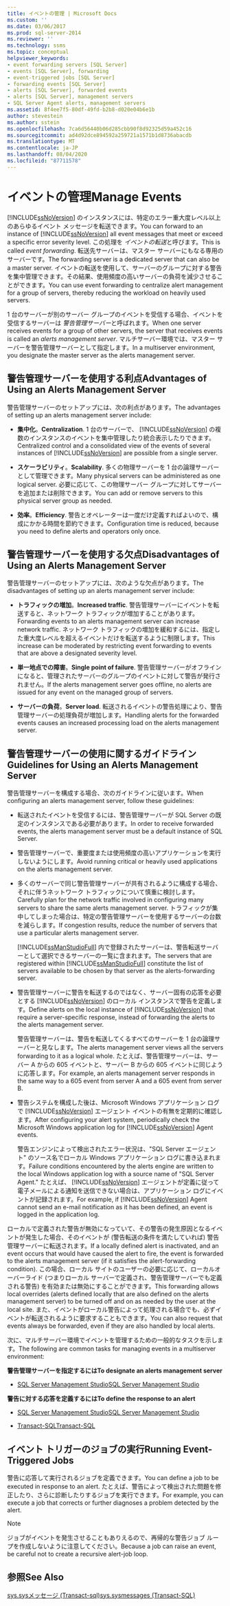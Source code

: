 ```yaml
---
title: イベントの管理 | Microsoft Docs
ms.custom: ''
ms.date: 03/06/2017
ms.prod: sql-server-2014
ms.reviewer: ''
ms.technology: ssms
ms.topic: conceptual
helpviewer_keywords:
- event forwarding servers [SQL Server]
- events [SQL Server], forwarding
- event-triggered jobs [SQL Server]
- forwarding events [SQL Server]
- alerts [SQL Server], forwarded events
- alerts [SQL Server], management servers
- SQL Server Agent alerts, management servers
ms.assetid: 8f4ee7f5-80df-49fd-b2b8-d020e04b6e1b
author: stevestein
ms.author: sstein
ms.openlocfilehash: 7ca6d56440b06d285cbb90f8d92325d59a452c16
ms.sourcegitcommit: ad4d92dce894592a259721a1571b1d8736abacdb
ms.translationtype: MT
ms.contentlocale: ja-JP
ms.lasthandoff: 08/04/2020
ms.locfileid: "87711578"
---
```

# <a name="manage-events"></a><span data-ttu-id="af4db-102">イベントの管理</span><span class="sxs-lookup"><span data-stu-id="af4db-102">Manage Events</span></span>
  <span data-ttu-id="af4db-103">[!INCLUDE[ssNoVersion](../../includes/ssnoversion-md.md)] のインスタンスには、特定のエラー重大度レベル以上のあらゆるイベント メッセージを転送できます。</span><span class="sxs-lookup"><span data-stu-id="af4db-103">You can forward to an instance of [!INCLUDE[ssNoVersion](../../includes/ssnoversion-md.md)] all event messages that meet or exceed a specific error severity level.</span></span> <span data-ttu-id="af4db-104">この処理を *イベントの転送*と呼びます。</span><span class="sxs-lookup"><span data-stu-id="af4db-104">This is called *event forwarding*.</span></span> <span data-ttu-id="af4db-105">転送先サーバーは、マスター サーバーにもなる専用のサーバーです。</span><span class="sxs-lookup"><span data-stu-id="af4db-105">The forwarding server is a dedicated server that can also be a master server.</span></span> <span data-ttu-id="af4db-106">イベントの転送を使用して、サーバーのグループに対する警告を集中管理できます。その結果、使用頻度の高いサーバーの負荷を減少させることができます。</span><span class="sxs-lookup"><span data-stu-id="af4db-106">You can use event forwarding to centralize alert management for a group of servers, thereby reducing the workload on heavily used servers.</span></span>  
  
 <span data-ttu-id="af4db-107">1 台のサーバーが別のサーバー グループのイベントを受信する場合、イベントを受信するサーバーは *警告管理サーバー*と呼ばれます。</span><span class="sxs-lookup"><span data-stu-id="af4db-107">When one server receives events for a group of other servers, the server that receives events is called an *alerts management server*.</span></span> <span data-ttu-id="af4db-108">マルチサーバー環境では、マスター サーバーを警告管理サーバーとして指定します。</span><span class="sxs-lookup"><span data-stu-id="af4db-108">In a multiserver environment, you designate the master server as the alerts management server.</span></span>  
  
## <a name="advantages-of-using-an-alerts-management-server"></a><span data-ttu-id="af4db-109">警告管理サーバーを使用する利点</span><span class="sxs-lookup"><span data-stu-id="af4db-109">Advantages of Using an Alerts Management Server</span></span>  
 <span data-ttu-id="af4db-110">警告管理サーバーのセットアップには、次の利点があります。</span><span class="sxs-lookup"><span data-stu-id="af4db-110">The advantages of setting up an alerts management server include:</span></span>  
  
-   <span data-ttu-id="af4db-111">**集中化**。</span><span class="sxs-lookup"><span data-stu-id="af4db-111">**Centralization**.</span></span> <span data-ttu-id="af4db-112">1 台のサーバーで、 [!INCLUDE[ssNoVersion](../../includes/ssnoversion-md.md)] の複数のインスタンスのイベントを集中管理したり統合表示したりできます。</span><span class="sxs-lookup"><span data-stu-id="af4db-112">Centralized control and a consolidated view of the events of several instances of [!INCLUDE[ssNoVersion](../../includes/ssnoversion-md.md)] are possible from a single server.</span></span>  
  
-   <span data-ttu-id="af4db-113">**スケーラビリティ**。</span><span class="sxs-lookup"><span data-stu-id="af4db-113">**Scalability**.</span></span> <span data-ttu-id="af4db-114">多くの物理サーバーを 1 台の論理サーバーとして管理できます。</span><span class="sxs-lookup"><span data-stu-id="af4db-114">Many physical servers can be administered as one logical server.</span></span> <span data-ttu-id="af4db-115">必要に応じて、この物理サーバー グループに対してサーバーを追加または削除できます。</span><span class="sxs-lookup"><span data-stu-id="af4db-115">You can add or remove servers to this physical server group as needed.</span></span>  
  
-   <span data-ttu-id="af4db-116">**効率**。</span><span class="sxs-lookup"><span data-stu-id="af4db-116">**Efficiency**.</span></span> <span data-ttu-id="af4db-117">警告とオペレーターは一度だけ定義すればよいので、構成にかかる時間を節約できます。</span><span class="sxs-lookup"><span data-stu-id="af4db-117">Configuration time is reduced, because you need to define alerts and operators only once.</span></span>  
  
## <a name="disadvantages-of-using-an-alerts-management-server"></a><span data-ttu-id="af4db-118">警告管理サーバーを使用する欠点</span><span class="sxs-lookup"><span data-stu-id="af4db-118">Disadvantages of Using an Alerts Management Server</span></span>  
 <span data-ttu-id="af4db-119">警告管理サーバーのセットアップには、次のような欠点があります。</span><span class="sxs-lookup"><span data-stu-id="af4db-119">The disadvantages of setting up an alerts management server include:</span></span>  
  
-   <span data-ttu-id="af4db-120">**トラフィックの増加**。</span><span class="sxs-lookup"><span data-stu-id="af4db-120">**Increased traffic**.</span></span> <span data-ttu-id="af4db-121">警告管理サーバーにイベントを転送すると、ネットワーク トラフィックが増加することがあります。</span><span class="sxs-lookup"><span data-stu-id="af4db-121">Forwarding events to an alerts management server can increase network traffic.</span></span> <span data-ttu-id="af4db-122">ネットワーク トラフィックの増加を緩和するには、指定した重大度レベルを超えるイベントだけを転送するように制限します。</span><span class="sxs-lookup"><span data-stu-id="af4db-122">This increase can be moderated by restricting event forwarding to events that are above a designated severity level.</span></span>  
  
-   <span data-ttu-id="af4db-123">**単一地点での障害**。</span><span class="sxs-lookup"><span data-stu-id="af4db-123">**Single point of failure**.</span></span> <span data-ttu-id="af4db-124">警告管理サーバーがオフラインになると、管理されたサーバーのグループのイベントに対して警告が発行されません。</span><span class="sxs-lookup"><span data-stu-id="af4db-124">If the alerts management server goes offline, no alerts are issued for any event on the managed group of servers.</span></span>  
  
-   <span data-ttu-id="af4db-125">**サーバーの負荷**。</span><span class="sxs-lookup"><span data-stu-id="af4db-125">**Server load**.</span></span> <span data-ttu-id="af4db-126">転送されるイベントの警告処理により、警告管理サーバーの処理負荷が増加します。</span><span class="sxs-lookup"><span data-stu-id="af4db-126">Handling alerts for the forwarded events causes an increased processing load on the alerts management server.</span></span>  
  
## <a name="guidelines-for-using-an-alerts-management-server"></a><span data-ttu-id="af4db-127">警告管理サーバーの使用に関するガイドライン</span><span class="sxs-lookup"><span data-stu-id="af4db-127">Guidelines for Using an Alerts Management Server</span></span>  
 <span data-ttu-id="af4db-128">警告管理サーバーを構成する場合、次のガイドラインに従います。</span><span class="sxs-lookup"><span data-stu-id="af4db-128">When configuring an alerts management server, follow these guidelines:</span></span>  
  
-   <span data-ttu-id="af4db-129">転送されたイベントを受信するには、警告管理サーバーが SQL Server の既定のインスタンスである必要があります。</span><span class="sxs-lookup"><span data-stu-id="af4db-129">In order to receive forwarded events, the alerts management server must be a default instance of SQL Server.</span></span>  
  
-   <span data-ttu-id="af4db-130">警告管理サーバーで、重要度または使用頻度の高いアプリケーションを実行しないようにします。</span><span class="sxs-lookup"><span data-stu-id="af4db-130">Avoid running critical or heavily used applications on the alerts management server.</span></span>  
  
-   <span data-ttu-id="af4db-131">多くのサーバーで同じ警告管理サーバーが共有されるように構成する場合、それに伴うネットワーク トラフィックについて慎重に検討します。</span><span class="sxs-lookup"><span data-stu-id="af4db-131">Carefully plan for the network traffic involved in configuring many servers to share the same alerts management server.</span></span> <span data-ttu-id="af4db-132">トラフィックが集中してしまった場合は、特定の警告管理サーバーを使用するサーバーの台数を減らします。</span><span class="sxs-lookup"><span data-stu-id="af4db-132">If congestion results, reduce the number of servers that use a particular alerts management server.</span></span>  
  
     <span data-ttu-id="af4db-133">[!INCLUDE[ssManStudioFull](../../includes/ssmanstudiofull-md.md)] 内で登録されたサーバーは、警告転送サーバーとして選択できるサーバーの一覧に含まれます。</span><span class="sxs-lookup"><span data-stu-id="af4db-133">The servers that are registered within [!INCLUDE[ssManStudioFull](../../includes/ssmanstudiofull-md.md)] constitute the list of servers available to be chosen by that server as the alerts-forwarding server.</span></span>  
  
-   <span data-ttu-id="af4db-134">警告管理サーバーに警告を転送するのではなく、サーバー固有の応答を必要とする [!INCLUDE[ssNoVersion](../../includes/ssnoversion-md.md)] のローカル インスタンスで警告を定義します。</span><span class="sxs-lookup"><span data-stu-id="af4db-134">Define alerts on the local instance of [!INCLUDE[ssNoVersion](../../includes/ssnoversion-md.md)] that require a server-specific response, instead of forwarding the alerts to the alerts management server.</span></span>  
  
     <span data-ttu-id="af4db-135">警告管理サーバーは、警告を転送してくるすべてのサーバーを 1 台の論理サーバーと見なします。</span><span class="sxs-lookup"><span data-stu-id="af4db-135">The alerts management server views all the servers forwarding to it as a logical whole.</span></span> <span data-ttu-id="af4db-136">たとえば、警告管理サーバーは、サーバー A からの 605 イベントと、サーバー B からの 605 イベントに同じように応答します。</span><span class="sxs-lookup"><span data-stu-id="af4db-136">For example, an alerts management server responds in the same way to a 605 event from server A and a 605 event from server B.</span></span>  
  
-   <span data-ttu-id="af4db-137">警告システムを構成した後は、Microsoft Windows アプリケーション ログで [!INCLUDE[ssNoVersion](../../includes/ssnoversion-md.md)] エージェント イベントの有無を定期的に確認します。</span><span class="sxs-lookup"><span data-stu-id="af4db-137">After configuring your alert system, periodically check the Microsoft Windows application log for [!INCLUDE[ssNoVersion](../../includes/ssnoversion-md.md)] Agent events.</span></span>  
  
     <span data-ttu-id="af4db-138">警告エンジンによって検出されたエラー状況は、"SQL Server エージェント" のソース名でローカル Windows アプリケーション ログに書き込まれます。</span><span class="sxs-lookup"><span data-stu-id="af4db-138">Failure conditions encountered by the alerts engine are written to the local Windows application log with a source name of "SQL Server Agent."</span></span> <span data-ttu-id="af4db-139">たとえば、 [!INCLUDE[ssNoVersion](../../includes/ssnoversion-md.md)] エージェントが定義に従って電子メールによる通知を送信できない場合は、アプリケーション ログにイベントが記録されます。</span><span class="sxs-lookup"><span data-stu-id="af4db-139">For example, if [!INCLUDE[ssNoVersion](../../includes/ssnoversion-md.md)] Agent cannot send an e-mail notification as it has been defined, an event is logged in the application log.</span></span>  
  
 <span data-ttu-id="af4db-140">ローカルで定義された警告が無効になっていて、その警告の発生原因となるイベントが発生した場合、そのイベントが (警告転送の条件を満たしていれば) 警告管理サーバーに転送されます。</span><span class="sxs-lookup"><span data-stu-id="af4db-140">If a locally defined alert is inactivated, and an event occurs that would have caused the alert to fire, the event is forwarded to the alerts management server (if it satisfies the alert-forwarding condition).</span></span> <span data-ttu-id="af4db-141">この場合、ローカル サイトのユーザーの必要に応じて、ローカルオーバーライド (つまりローカル サーバーで定義され、警告管理サーバーでも定義される警告) を有効または無効にすることができます。</span><span class="sxs-lookup"><span data-stu-id="af4db-141">This forwarding allows local overrides (alerts defined locally that are also defined on the alerts management server) to be turned off and on as needed by the user at the local site.</span></span> <span data-ttu-id="af4db-142">また、イベントがローカル警告によって処理される場合でも、必ずイベントが転送されるように要求することもできます。</span><span class="sxs-lookup"><span data-stu-id="af4db-142">You can also request that events always be forwarded, even if they are also handled by local alerts.</span></span>  
  
 <span data-ttu-id="af4db-143">次に、マルチサーバー環境でイベントを管理するための一般的なタスクを示します。</span><span class="sxs-lookup"><span data-stu-id="af4db-143">The following are common tasks for managing events in a multiserver environment:</span></span>  
  
 <span data-ttu-id="af4db-144">**警告管理サーバーを指定するには**</span><span class="sxs-lookup"><span data-stu-id="af4db-144">**To designate an alerts management server**</span></span>  
  
-   [<span data-ttu-id="af4db-145">SQL Server Management Studio</span><span class="sxs-lookup"><span data-stu-id="af4db-145">SQL Server Management Studio</span></span>](../sql-server-management-studio-ssms.md)  
  
 <span data-ttu-id="af4db-146">**警告に対する応答を定義するには**</span><span class="sxs-lookup"><span data-stu-id="af4db-146">**To define the response to an alert**</span></span>  
  
-   [<span data-ttu-id="af4db-147">SQL Server Management Studio</span><span class="sxs-lookup"><span data-stu-id="af4db-147">SQL Server Management Studio</span></span>](define-the-response-to-an-alert-sql-server-management-studio.md)  
  
-   [<span data-ttu-id="af4db-148">Transact-SQL</span><span class="sxs-lookup"><span data-stu-id="af4db-148">Transact-SQL</span></span>](/sql/relational-databases/system-stored-procedures/sp-add-notification-transact-sql)  
  
## <a name="running-event-triggered-jobs"></a><span data-ttu-id="af4db-149">イベント トリガーのジョブの実行</span><span class="sxs-lookup"><span data-stu-id="af4db-149">Running Event-Triggered Jobs</span></span>  
 <span data-ttu-id="af4db-150">警告に応答して実行されるジョブを定義できます。</span><span class="sxs-lookup"><span data-stu-id="af4db-150">You can define a job to be executed in response to an alert.</span></span> <span data-ttu-id="af4db-151">たとえば、警告によって検出された問題を修正したり、さらに診断したりするジョブを実行できます。</span><span class="sxs-lookup"><span data-stu-id="af4db-151">For example, you can execute a job that corrects or further diagnoses a problem detected by the alert.</span></span>  
  
> [!NOTE]  
>  <span data-ttu-id="af4db-152">ジョブがイベントを発生させることもありえるので、再帰的な警告ジョブ ループを作成しないように注意してください。</span><span class="sxs-lookup"><span data-stu-id="af4db-152">Because a job can raise an event, be careful not to create a recursive alert-job loop.</span></span>  
  
## <a name="see-also"></a><span data-ttu-id="af4db-153">参照</span><span class="sxs-lookup"><span data-stu-id="af4db-153">See Also</span></span>  
 [<span data-ttu-id="af4db-154">sys.sysメッセージ &#40;Transact-sql&#41;</span><span class="sxs-lookup"><span data-stu-id="af4db-154">sys.sysmessages &#40;Transact-SQL&#41;</span></span>](/sql/relational-databases/system-compatibility-views/sys-sysmessages-transact-sql)  
  
  
